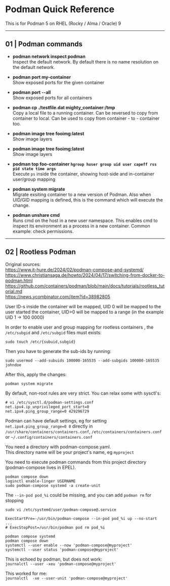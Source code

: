# Podman Quick Reference

This is for Podman 5 on RHEL (Rocky / Alma / Oracle) 9

---
## 01 | Podman commands

- **podman network inspect podman**  
Inspect the default network.
By default there is no name resolution on the default network.

- **podman port my-container**  
Show exposed ports for the given container

- **podman port --all**  
Show exposed ports for all containers

- **podman cp ./testfile.dat mighty_container:/tmp**  
Copy a local file to a running container.
Can be reversed to copy from container to local.
Can be used to copy from container - to - container too.

- **podman image tree fooimg:latest**  
Show image layers

- **podman image tree fooimg:latest**  
Show image layers

- **podman top foo-container ```hgroup huser group uid user capeff rss pid state time args```**  
Execute ```ps``` inside the container, showing host-side and in-container user/group mapping

- **podman system migrate**  
Migrate exsiting container to a new version of Podman.
Also when UID/GID mapping is defined, this is the command which will execute the change.

- **podman unshare cmd**  
Runs cmd on the host in a new user namespace. This enables cmd to inspect its environment as a process in a new container.
Common example: check permissions.


---
## 02 | Rootless Podman

Original sources:  
<https://www.it-hure.de/2024/02/podman-compose-and-systemd/>  
<https://www.christiansaga.de/howto/2024/04/17/switching-from-docker-to-podman.html>  
<https://github.com/containers/podman/blob/main/docs/tutorials/rootless_tutorial.md>  
<https://news.ycombinator.com/item?id=38982805>  

User ID-s inside the container will be mapped, UID 0 will be mapped to the user started the container,
UID>0 will be mapped to a range (in the example UID 1 -> 100 0000)

In order to enable user and group mapping for rootless containers , 
the `/etc/subgid` and `/etc/subgid` files must exists:

```
sudo touch /etc/{subuid,subgid}
```

Then you have to generate the sub-ids by running:

```
sudo usermod --add-subuids 100000-165535 --add-subgids 100000-165535 johndoe
```

After this, apply the changes:

```
podman system migrate
```

By default, non-root rules are very strict. You can relax some with sysctl's:

```
# vi /etc/sysctl.d/podman-settings.conf
net.ipv4.ip_unprivileged_port_start=0
net.ipv4.ping_group_range=0 429296729
```

Podman can have default settings, eg for setting `net.ipv4.ping_group_range=0 0` directly in `/usr/share/containers/containers.conf`, `/etc/containers/containers.conf` or `~/.config/containers/containers.conf`

You need a directory with podman-compose.yaml.  
This directory name will be your project's name, eg `myproject`

You need to execute podman commands from this project directory (podman-compose lives in EPEL).

`podman compose down`  
`loginctl enable-linger USERNAME`  
`sudo podman-compose systemd -a create-unit`  

The `--in-pod pod_%i` could be missing, and you can add `podman rm` for stopping

`sudo vi /etc/systemd/user/podman-compose@.service`

```
ExecStartPre=-/usr/bin/podman-compose --in-pod pod_%i up --no-start
...
# ExecStopPost=/usr/bin/podman pod rm pod_%i
```

`podman compose systemd`  
`podman compose down`  
`systemctl --user enable --now 'podman-compose@myproject'`  
`systemctl --user status 'podman-compose@myproject'`
                                                                  
This is echoed by podman, but does not work:  
`journalctl --user -xeu 'podman-compose@myproject'`       

This worked for me:  
`journalctl  -xe --user-unit 'podman-compose@myproject'`
